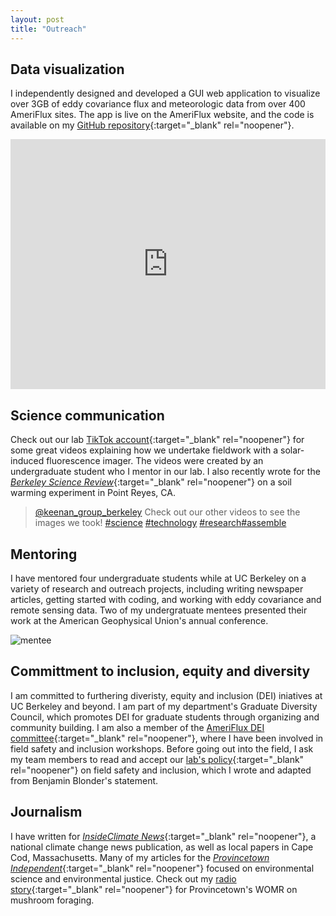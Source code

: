 ```yaml
---
layout: post
title: "Outreach"
---
```

## Data visualization
I independently designed and developed a GUI web application to visualize over 3GB of eddy covariance flux and meteorologic data from over 400 AmeriFlux sites. The app is live on the AmeriFlux website, and the code is available on my [GitHub repository](https://github.com/sruehr/ameriflux_visualization){:target="_blank" rel="noopener"}.

<iframe src="https://ameriflux.shinyapps.io/version1/" style="border: 10px" width="100%" height="400"></iframe>

## Science communication
Check out our lab [TikTok account](https://www.tiktok.com/@keenan_group_berkeley/video/7119601257584790830?is_copy_url=1&is_from_webapp=v1){:target="_blank" rel="noopener"} for some great videos explaining how we undertake fieldwork with a solar-induced fluorescence imager. The videos were created by an undergraduate student who I mentor in our lab. I also recently wrote for the [_Berkeley Science Review_](https://www.berkeleysciencereview.com/article/2022/05/03/out-of-the-soil-into-the-atmosphere){:target="_blank" rel="noopener"} on a soil warming experiment in Point Reyes, CA.

<blockquote class="tiktok-embed" cite="https://www.tiktok.com/@keenan_group_berkeley/video/7119601257584790830" data-video-id="7119601257584790830" style="max-width: 605px;min-width: 325px;" > <section> <a target="_blank" title="@keenan_group_berkeley" href="https://www.tiktok.com/@keenan_group_berkeley">@keenan_group_berkeley</a> Check out our other videos to see the images we took! <a title="science" target="_blank" href="https://www.tiktok.com/tag/science">#science</a> <a title="technology" target="_blank" href="https://www.tiktok.com/tag/technology">#technology</a> <a title="research" target="_blank" href="https://www.tiktok.com/tag/research">#research</a><a title="assemble" target="_blank" href="https://www.tiktok.com/tag/assemble">#assemble</a> 
 </section> </blockquote> <script async src="https://www.tiktok.com/embed.js"></script>

## Mentoring 
I have mentored four undergraduate students while at UC Berkeley on a variety of research and outreach projects, including writing newspaper articles, getting started with coding, and working with eddy covariance and remote sensing data. Two of my undergratuate mentees presented their work at the American Geophysical Union's annual conference.

![mentee](/mentees.jpeg)

## Committment to inclusion, equity and diversity 
I am committed to furthering diveristy, equity and inclusion (DEI) iniatives at UC Berkeley and beyond. I am part of my department's Graduate Diversity Council, which promotes DEI for graduate students through organizing and community building. I am also a member of the [AmeriFlux DEI committee](https://ameriflux.lbl.gov/community/group/diversity-equity-and-inclusion-committee/){:target="_blank" rel="noopener"}, where I have been involved in field safety and inclusion workshops. Before going out into the field, I ask my team members to read and accept our [lab's policy](https://docs.google.com/document/d/1HsYOIUlEyzTcOv2s0NeGWneODMmOy28qmMEwzD_I5z8/edit?usp=sharing){:target="_blank" rel="noopener"} on field safety and inclusion, which I wrote and adapted from Benjamin Blonder's statement.

## Journalism
I have written for [_InsideClimate News_](https://insideclimatenews.org/news/01102019/hurricane-warm-water-climate-change-history-science-study-sediment-core-donnelly-muller/){:target="_blank" rel="noopener"}, a national climate change news publication, as well as local papers in Cape Cod, Massachusetts. Many of my articles for the [_Provincetown Independent_](https://provincetownindependent.org/author/s-ruehr/){:target="_blank" rel="noopener"} focused on environmental science and environmental justice. Check out my [radio story](https://soundcloud.com/womr-podcasts/110119-ocn){:target="_blank" rel="noopener"} for Provincetown's WOMR on mushroom foraging.
